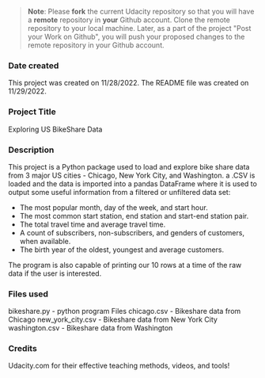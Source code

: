 >**Note**: Please **fork** the current Udacity repository so that you will have a **remote** repository in **your** Github account. Clone the remote repository to your local machine. Later, as a part of the project "Post your Work on Github", you will push your proposed changes to the remote repository in your Github account.

### Date created
This project was created on 11/28/2022.
The README file was created on 11/29/2022.

### Project Title
Exploring US BikeShare Data

### Description

This project is a Python package used to load and explore bike share data from 3 major US cities - Chicago, New York City, and Washington. a .CSV is loaded and the data is imported into a pandas DataFrame where it is used to output some useful information from a filtered or unfiltered data set:
- The most popular month, day of the week, and start hour.
- The most common start station, end station and start-end station pair.
- The total travel time and average travel time.
- A count of subscribers, non-subscribers, and genders of customers, when available.
- The birth year of the oldest, youngest and average customers.

 The program is also capable of printing our 10 rows at a time of the raw data if the user is interested.


### Files used
bikeshare.py - python program Files
chicago.csv - Bikeshare data from Chicago
new_york_city.csv - Bikeshare data from New York City
washington.csv - Bikeshare data from Washington

### Credits
Udacity.com for their effective teaching methods, videos, and tools!
